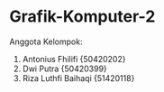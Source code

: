# Grafik-Komputer-2

Anggota Kelompok:
1. Antonius Fhilifi {50420202}
2. Dwi Putra {50420399} 
3. Riza Luthfi Baihaqi {51420118}
